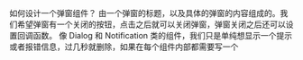 如何设计一个弹窗组件？
由一个弹窗的标题，以及具体的弹窗的内容组成的。我们希望弹窗有一个关闭的按钮，点击之后就可以关闭弹窗，弹窗关闭之后还可以设置回调函数。
像 Dialog 和 Notification 类的组件，我们只是单纯想显示一个提示或者报错信息，过几秒就删除，如果在每个组件内部都需要写一个 <Dialog v-if>，并且使用 v-if 绑定变量的方式控制显示就会显得很冗余。
所以，这里就要用到一种调用 Vue 组件的新方式：我们可以使用 JavaScript 的 API 动态地创建和渲染 Vue 的组件。

弹窗类的组件都需要直接渲染在 body 标签下面，弹窗类组件由于布局都是绝对定位，如果在组件内部渲染，组件的 css 属性（比如 Transform）会影响弹窗组件的渲染样式，为了避免这种问题重复出现，弹窗组件 Dialog、Notification 都需要渲染在 body 内部。

  <teleport
    :disabled="!appendToBody"
    to="body"
  >
    <div class="el-dialog">
      <div class="el-dialog__content">
        <slot />
      </div>
    </div>
  </teleport>

template 的本质就是使用 h 函数创建虚拟 Dom，如果我们自己想动态创建组件时，使用相同的方式即可。

function createComponent(Component, props, children) {
  const vnode = h(Component, { ...props, ref: MOUNT_COMPONENT_REF }, children)
  const container = document.createElement('div')
  vnode[COMPONENT_CONTAINER_SYMBOL] = container
  render(vnode, container)
  return vnode.component
}
export function Notification(options) {
  return createNotification(mergeProps(options))
}

function createNotification(options) {
  const instance = createNotificationByOpts(options)
  setZIndex(instance)
  addToBody(instance)
  return instance.proxy
}

创建组件后，由于 Notification 组件同时可能会出现多个弹窗，所以我们需要使用数组来管理通知组件的每一个实例，每一个弹窗的实例都存储在数组中进行管理。

const instanceList = []
function createNotification(options) {
  ...
  addInstance(instance)
  return instance.proxy
}  
function addInstance(instance) {
  instanceList.push(instance)
}
;['success', 'warning', 'info', 'error'].forEach((type) => {
  Notification[type] = (options) => {
    if (typeof options === 'string' || isVNode(options)) {
      options = {
        message: options
      }
    }
    options.type = type
    return Notification(options)
  }
})

// 有了instanceList， 可以很方便的关闭所有信息弹窗
Notification.closeAll = () => {
  instanceList.forEach((instance) => {
    instance.proxy.close()
    removeInstance(instance)
  })
}